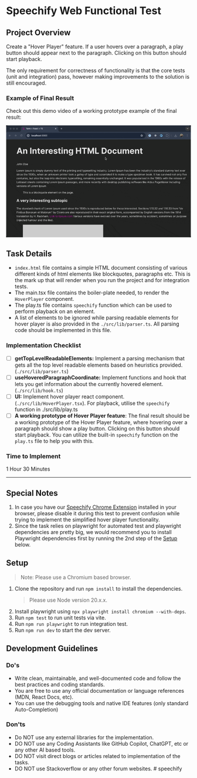 # Speechify Web Functional Test

## Project Overview

Create a "Hover Player" feature. If a user hovers over a paragraph, a play button should appear next to the paragraph. Clicking on this button should start playback.

The only requirement for correctness of functionality is that the core tests (unit and integration) pass, however making improvements to the solution is still encouraged.

### Example of Final Result
Check out this demo video of a working prototype example of the final result:

![Example](demo.gif)


## Task Details

- `index.html` file contains a simple HTML document consisting of various different kinds of html elements like blockquotes, paragraphs etc. This is the mark up that will render when you run the project and for integration tests.
- The main.tsx file contains the boiler-plate needed, to render the `HoverPlayer` component.
- The play.ts file contains `speechify` function which can be used to perform playback on an element.
- A list of elements to be ignored while parsing readable elements for hover player is also provided in the `./src/lib/parser.ts`. All parsing code should be implemented in this file.

### Implementation Checklist

- [ ] **getTopLevelReadableElements:** Implement a parsing mechanism that gets all the top level readable elements based on heuristics provided. (`./src/lib/parser.ts`)
- [ ] **useHoveredParagraphCoordinate:** Implement functions and hook that lets you get information about the currently hovered element. (`./src/lib/hook.ts`)
- [ ] **UI:** Implement hover player react component. (`./src/lib/HoverPlayer.tsx`). For playback, utilise the `speechify` function in ./src/lib/play.ts
- [ ] **A working prototype of Hover Player feature**: The final result should be a working prototype of the Hover Player feature, where hovering over a paragraph should show a play button. Clicking on this button should start playback. You can utilize the built-in `speechify` function on the `play.ts` file to help you with this.

### Time to Implement

1 Hour 30 Minutes

---
## Special Notes
1. In case you have our [Speechify Chrome Extension](https://chromewebstore.google.com/detail/speechify-text-to-speech/ljflmlehinmoeknoonhibbjpldiijjmm?hl=en) installed in your browser, please disable it during this test to prevent confusion while trying to implement the simplified hover player functionality.
2. Since the task relies on playwright for automated test and playwright dependencies are pretty big, we would recommend you to install Playwright dependencies first by running the 2nd step of the [Setup](#setup) below.

## Setup
> Note: Please use a Chromium based browser.
1. Clone the repository and run `npm install` to install the dependencies.
    > Please use Node version 20.x.x.
2. Install playwright using `npx playwright install chromium --with-deps`.
3. Run `npm test` to run unit tests via vite.
4. Run `npm run playwright` to run integration test.
5. Run `npm run dev` to start the dev server.

## Development Guidelines

### Do's

- Write clean, maintainable, and well-documented code and follow the best practices and coding standards.
- You are free to use any official documentation or language references (MDN, React Docs, etc).
- You can use the debugging tools and native IDE features (only standard Auto-Completion)

### Don'ts

- Do NOT use any external libraries for the implementation.
- DO NOT use any Coding Assistants like GitHub Copilot, ChatGPT, etc or any other AI based tools.
- DO NOT visit direct blogs or articles related to implementation of the tasks.
- DO NOT use Stackoverflow or any other forum websites.
#   s p e e c h i f y 
 
 